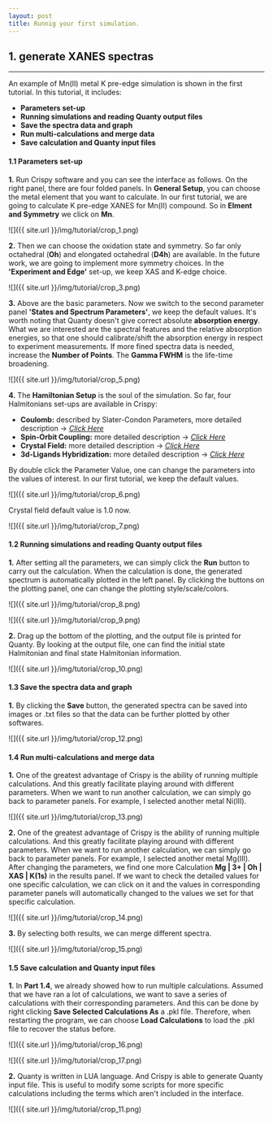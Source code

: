 ```yaml
---
layout: post
title: Runnig your first simulation.
---
```


## 1. generate XANES spectras
***

An example of Mn(II) metal K pre-edge simulation is shown in the first tutorial.
In this tutorial, it includes:
* **Parameters set-up**
* **Running simulations and reading Quanty output files**
* **Save the spectra data and graph**
* **Run multi-calculations and merge data**
* **Save calculation and Quanty input files**



#### 1.1 Parameters set-up

**1.** Run Crispy software and you can see the interface as follows. On the right panel, there are four folded panels. In **General Setup**, you can choose the metal element that you want to calculate. In our first tutorial, we are going to calculate K pre-edge XANES for Mn(II) compound. So in **Elment and Symmetry** we click on **Mn**.  

![]({{ site.url }}/img/tutorial/crop_1.png)


**2.** Then we can choose the oxidation state and symmetry. So far only octahedral (**Oh**) and elongated octahedral (**D4h**) are available. In the future work, we are going to implement more symmetry choices. In the **'Experiment and Edge'** set-up, we keep XAS and K-edge choice.


![]({{ site.url }}/img/tutorial/crop_3.png)


**3.** Above are the basic parameters. Now we switch to the second parameter panel **'States and Spectrum Parameters'**, we keep the default values. It's worth noting that Quanty doesn't give correct absolute **absorption energy**. What we are interested are the spectral features and the relative absorption energies, so that one should calibrate/shift the absorption energy in respect to experiment measurements. If more fined spectra data is needed, increase the **Number of Points**. The **Gamma FWHM** is the life-time broadening.


![]({{ site.url }}/img/tutorial/crop_5.png)


**4.** The **Hamiltonian Setup** is the soul of the simulation. So far, four Halmitonians set-ups are available in Crispy:

- **Coulomb:** described by Slater-Condon Parameters, more detailed description → *[Click Here](http://www.quanty.org/documentation/standard_operators/coulomb_repulsion)*
- **Spin-Orbit Coupling:** more detailed description → *[Click Here](http://www.quanty.org/documentation/standard_operators/spin_orbit_coupling)*
- **Crystal Field:** more detailed description → *[Click Here](http://www.quanty.org/documentation/standard_operators/crystal_field)*
- **3d-Ligands Hybridization:** more detailed description → *[Click Here](http://www.quanty.org/documentation/standard_operators/ligand_field)*


By double click the Parameter Value, one can change the parameters into the values of interest. In our first tutorial, we keep the default values.


![]({{ site.url }}/img/tutorial/crop_6.png)


Crystal field default value is 1.0 now.


![]({{ site.url }}/img/tutorial/crop_7.png)


#### 1.2 Running simulations and reading Quanty output files

**1.** After setting all the parameters, we can simply click the **Run** button to carry out the calculation. When the calculation is done, the generated spectrum is automatically plotted in the left panel. By clicking the buttons on the plotting panel, one can change the plotting style/scale/colors.


![]({{ site.url }}/img/tutorial/crop_8.png)


![]({{ site.url }}/img/tutorial/crop_9.png)


**2.** Drag up the bottom of the plotting, and the output file is printed for Quanty. By looking at the output file, one can find the initial state Halmitonian and final state Halmitonian information.


![]({{ site.url }}/img/tutorial/crop_10.png)


#### 1.3 Save the spectra data and graph

**1.** By clicking the **Save** button, the generated spectra can be saved into images or .txt files so that the data can be further plotted by other softwares.


![]({{ site.url }}/img/tutorial/crop_12.png)


#### 1.4 Run multi-calculations and merge data

**1.** One of the greatest advantage of Crispy is the ability of running multiple calculations. And this greatly facilitate playing around with different parameters. When we want to run another calculation, we can simply go back to parameter panels. For example, I selected another metal Ni(III).

![]({{ site.url }}/img/tutorial/crop_13.png)
   
**2.** One of the greatest advantage of Crispy is the ability of running multiple calculations. And this greatly facilitate playing around with different parameters. When we want to run another calculation, we can simply go back to parameter panels. For example, I selected another metal Mg(III). After changing the parameters, we find one more Calculation **Mg | 3+ | Oh | XAS | K(1s)** in the results panel. If we want to check the detailed values for one specific calculation, we can click on it and the values in corresponding parameter panels will automatically changed to the values we set for that specific calculation.

![]({{ site.url }}/img/tutorial/crop_14.png)


**3.** By selecting both results, we can merge different spectra.


![]({{ site.url }}/img/tutorial/crop_15.png)   


#### 1.5 Save calculation and Quanty input files

**1.** In **Part 1.4**, we already showed how to run multiple calculations. Assumed that we have ran a lot of calculations, we want to save a series of calculations with their corresponding parameters. And this can be done by right clicking **Save Selected Calculations As** a .pkl file. Therefore, when restarting the program, we can choose **Load Calculations** to load the .pkl file to recover the status before.


![]({{ site.url }}/img/tutorial/crop_16.png)


![]({{ site.url }}/img/tutorial/crop_17.png)
   
   
**2.** Quanty is written in LUA language. And Crispy is able to generate Quanty input file. This is useful to modify some scripts for more specific calculations including the terms which aren't included in the interface.


![]({{ site.url }}/img/tutorial/crop_11.png)
